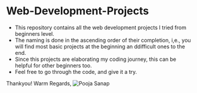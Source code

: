 # Web-Development-Projects
 
- This repository contains all the web development projects I tried from beginners level.
- The naming is done in the ascending order of their completion, i,e., you will find most basic projects at the beginning an ddifficult ones to the end.
- Since this projects are elaborating my coding journey, this can be helpful for other beginners too.
- Feel free to go through the code, and give it a try.

Thankyou!
Warm Regards,
![Pooja Sanap](https://github.com/pooja-sanap-53/)
